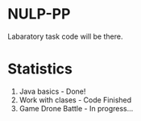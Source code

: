 # NULP-PP
Labaratory task code will be there.

<h1>Statistics</h1>

<ol>
  <li>Java basics - Done!</li>
  <li>Work with clases - Code Finished</li>
  <li>Game Drone Battle - In progress...</li>
</ol>

